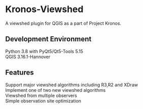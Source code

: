 # Kronos-Viewshed
A viewshed plugin for QGIS as a part of Project Kronos.

## Development Environment
Python 3.8 with PyQt5/Qt5-Tools 5.15    
QGIS 3.16.1-Hannover

## Features
Support major viewshed algorithms including R3,R2 and XDraw    
Implement one of two new viewshed algorithms    
Viewshed from multiple observers    
Simple observation site optimization    

